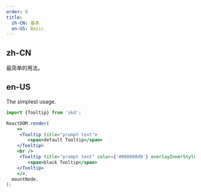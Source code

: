 ```yaml
---
order: 0
title:
  zh-CN: 基本
  en-US: Basic
---
```


## zh-CN

最简单的用法。

## en-US

The simplest usage.

```jsx
import {Tooltip} from 'skd';

ReactDOM.render(
    <>
     <Tooltip title="prompt text">
        <span>default Tooltip</span>
    </Tooltip>
    <br />
     <Tooltip title="prompt text" color={'#000000d9'} overlayInnerStyle={{color:'#fff'}}>
        <span>black Tooltip</span>
    </Tooltip>
    </>,
  mountNode,
);
```
